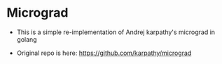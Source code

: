 # Micrograd

* This is a simple re-implementation of Andrej karpathy's micrograd in golang

* Original repo is here: https://github.com/karpathy/micrograd
